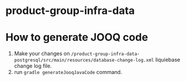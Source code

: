 # product-group-infra-data

# How to generate JOOQ code
1. Make your changes on `/product-group-infra-data-postgresql/src/main/resources/database-change-log.xml` liquiebase change log file.
2. run `gradle generateJooqJavaCode` command.